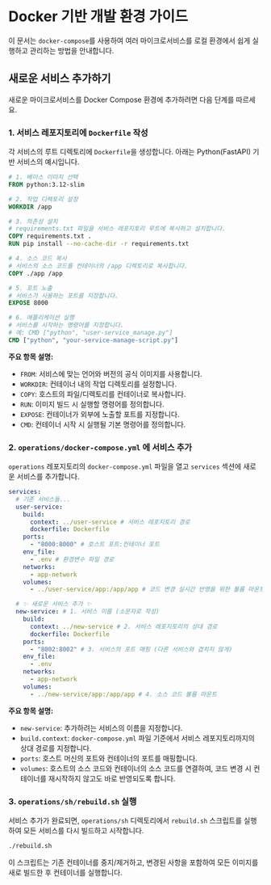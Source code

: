 # Docker 기반 개발 환경 가이드

이 문서는 `docker-compose`를 사용하여 여러 마이크로서비스를 로컬 환경에서 쉽게 실행하고 관리하는 방법을 안내합니다.

## 새로운 서비스 추가하기

새로운 마이크로서비스를 Docker Compose 환경에 추가하려면 다음 단계를 따르세요.

### 1. 서비스 레포지토리에 `Dockerfile` 작성

각 서비스의 루트 디렉토리에 `Dockerfile`을 생성합니다. 아래는 Python(FastAPI) 기반 서비스의 예시입니다.

```Dockerfile
# 1. 베이스 이미지 선택
FROM python:3.12-slim

# 2. 작업 디렉토리 설정
WORKDIR /app

# 3. 의존성 설치
# requirements.txt 파일을 서비스 레포지토리 루트에 복사하고 설치합니다.
COPY requirements.txt .
RUN pip install --no-cache-dir -r requirements.txt

# 4. 소스 코드 복사
# 서비스의 소스 코드를 컨테이너의 /app 디렉토리로 복사합니다.
COPY ./app /app

# 5. 포트 노출
# 서비스가 사용하는 포트를 지정합니다.
EXPOSE 8000

# 6. 애플리케이션 실행
# 서비스를 시작하는 명령어를 지정합니다.
# 예: CMD ["python", "user-service_manage.py"]
CMD ["python", "your-service-manage-script.py"]
```

**주요 항목 설명:**

*   `FROM`: 서비스에 맞는 언어와 버전의 공식 이미지를 사용합니다.
*   `WORKDIR`: 컨테이너 내의 작업 디렉토리를 설정합니다.
*   `COPY`: 호스트의 파일/디렉토리를 컨테이너로 복사합니다.
*   `RUN`: 이미지 빌드 시 실행할 명령어를 정의합니다.
*   `EXPOSE`: 컨테이너가 외부에 노출할 포트를 지정합니다.
*   `CMD`: 컨테이너 시작 시 실행될 기본 명령어를 정의합니다.

### 2. `operations/docker-compose.yml` 에 서비스 추가

`operations` 레포지토리의 `docker-compose.yml` 파일을 열고 `services` 섹션에 새로운 서비스를 추가합니다.

```yaml
services:
  # 기존 서비스들...
  user-service:
    build:
      context: ../user-service # 서비스 레포지토리 경로
      dockerfile: Dockerfile
    ports:
      - "8000:8000" # 호스트 포트:컨테이너 포트
    env_file:
      - .env # 환경변수 파일 경로
    networks:
      - app-network
    volumes:
      - ../user-service/app:/app/app # 코드 변경 실시간 반영을 위한 볼륨 마운트

  # ✨ 새로운 서비스 추가 ✨
  new-service: # 1. 서비스 이름 (소문자로 작성)
    build:
      context: ../new-service # 2. 서비스 레포지토리의 상대 경로
      dockerfile: Dockerfile
    ports:
      - "8002:8002" # 3. 서비스의 포트 매핑 (다른 서비스와 겹치지 않게)
    env_file:
      - .env
    networks:
      - app-network
    volumes:
      - ../new-service/app:/app/app # 4. 소스 코드 볼륨 마운트
```

**주요 항목 설명:**

*   `new-service`: 추가하려는 서비스의 이름을 지정합니다.
*   `build.context`: `docker-compose.yml` 파일 기준에서 서비스 레포지토리까지의 상대 경로를 지정합니다.
*   `ports`: 호스트 머신의 포트와 컨테이너의 포트를 매핑합니다.
*   `volumes`: 호스트의 소스 코드와 컨테이너의 소스 코드를 연결하여, 코드 변경 시 컨테이너를 재시작하지 않고도 바로 반영되도록 합니다.

### 3. `operations/sh/rebuild.sh` 실행

서비스 추가가 완료되면, `operations/sh` 디렉토리에서 `rebuild.sh` 스크립트를 실행하여 모든 서비스를 다시 빌드하고 시작합니다.

```bash
./rebuild.sh
```

이 스크립트는 기존 컨테이너를 중지/제거하고, 변경된 사항을 포함하여 모든 이미지를 새로 빌드한 후 컨테이너를 실행합니다.